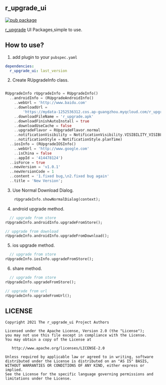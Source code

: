 ## r_upgrade_ui
[![pub package](https://img.shields.io/pub/v/r_upgrade_ui.svg)](https://pub.dartlang.org/packages/r_upgrade_ui)

[r_upgrade](https://pub.dev/packages/r_upgrade) UI Packages,simple to use.

## How to use?

1. add plugin to your `pubspec.yaml`

```yaml
dependencies:
  r_upgrade_ui: last_version
```

2. Create RUpgradeInfo class.

```dart

RUpgradeInfo rUpgradeInfo = RUpgradeInfo()
  ..androidInfo = (RUpgradeAndroidInfo()
    ..webUrl = 'http://www.baidu.com'
    ..downloadUrl =
        'https://mydata-1252536312.cos.ap-guangzhou.myqcloud.com/r_upgrade.apk'
    ..downloadFileName = 'r_upgrade.apk'
    ..downloadFinishAutoInstall = true
    ..downloadUseCache = false
    ..upgradeFlavor = RUpgradeFlavor.normal
    ..notificationVisibility = NotificationVisibility.VISIBILITY_VISIBLE
    ..notificationStyle = NotificationStyle.planTime)
  ..iosInfo = (RUpgradeIOSInfo()
    ..webUrl = 'http://www.google.com'
    ..isChina = false
    ..appId = '414478124')
  ..isForce = true
  ..newVersion = 'v1.0.1'
  ..newVersionCode = 1
  ..content = '1.fixed bug,\n2.fixed bug again'
  ..title = 'New Version';
```

3. Use Normal Download Dialog.

```dart
    rUpgradeInfo.showNormalDialog(context);
```

4. android upgrade method.

```dart
  // upgrade from store
rUpgradeInfo.androidInfo.upgradeFromStore();

// upgrade from download
rUpgradeInfo.androidInfo.upgradeFromDownload();
```

5. ios upgrade method.

```dart
  // upgrade from store
rUpgradeInfo.iosInfo.upgradeFromStore();

```

6. share method.

```dart
  // upgrade from store
rUpgradeInfo.upgradeFromStore();

// upgrade from url
rUpgradeInfo.upgradeFromUrl();
```

## LICENSE

    Copyright 2021 The r_upgrade_ui Project Authors

    Licensed under the Apache License, Version 2.0 (the "License");
    you may not use this file except in compliance with the License.
    You may obtain a copy of the License at

       http://www.apache.org/licenses/LICENSE-2.0

    Unless required by applicable law or agreed to in writing, software
    distributed under the License is distributed on an "AS IS" BASIS,
    WITHOUT WARRANTIES OR CONDITIONS OF ANY KIND, either express or implied.
    See the License for the specific language governing permissions and
    limitations under the License.
